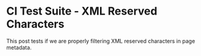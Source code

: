 <!-- BEGIN ARISE ------------------------------
Title:: "CI Test Suite - XML Reserved Characters & < > ' ""

Author:: "Spectra Secure & < > ' ""
Description:: "This post tests if we are properly filtering XML reserved characters in page metadata & < > ' ""
Language:: "en"
Thumbnail:: "kanagawa.jpg"
Published Date:: "2023-11-08"
Modified Date:: "2023011-08"

---- END ARISE \\ DO NOT MODIFY THIS LINE ---->

# CI Test Suite - XML Reserved Characters

This post tests if we are properly filtering XML reserved characters in page metadata.
